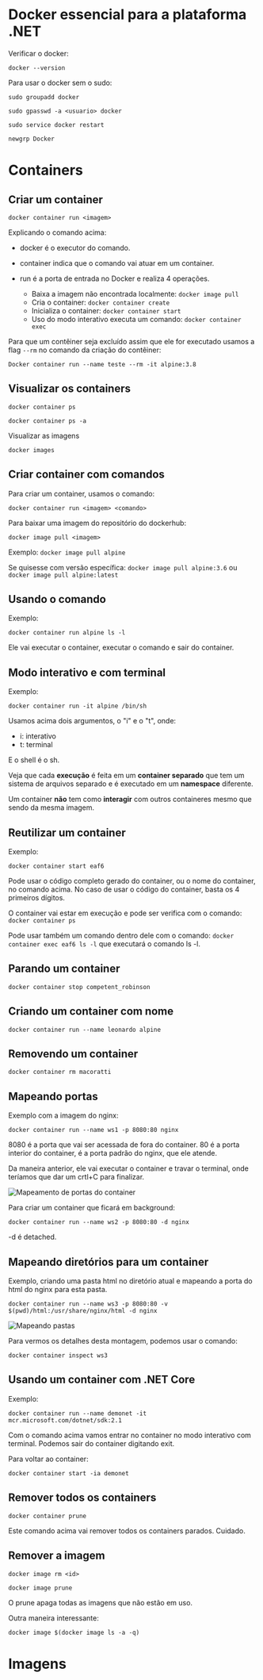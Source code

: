 # Docker essencial para a plataforma .NET

Verificar o docker:

```
docker --version
```

Para usar o docker sem o sudo:

```
sudo groupadd docker

sudo gpasswd -a <usuario> docker

sudo service docker restart

newgrp Docker
```

# Containers

## Criar um container

```
docker container run <imagem>
```

Explicando o comando acima:

- docker
é o executor do comando.

- container
indica que o comando vai atuar em um container.

- run
é a porta de entrada no Docker e realiza 4 operações.
    - Baixa a imagem não encontrada localmente: `docker image pull`
    - Cria o container: `docker container create`
    - Inicializa o container: `docker container start`
    - Uso do modo interativo executa um comando: `docker container exec`
    
Para que um contêiner seja excluído assim que ele for executado usamos a flag `--rm` no comando da criação do contêiner:

```
Docker container run --name teste --rm -it alpine:3.8
```


## Visualizar os containers

```
docker container ps

docker container ps -a
```

Visualizar as imagens

```
docker images
```

## Criar container com comandos

Para criar um container, usamos o comando:

```
docker container run <imagem> <comando>
```

Para baixar uma imagem do repositório do dockerhub:

```
docker image pull <imagem>
```

Exemplo: `docker image pull alpine`

Se quisesse com versão específica: `docker image pull alpine:3.6` ou `docker image pull alpine:latest`

## Usando o comando

Exemplo:

```
docker container run alpine ls -l
```

Ele vai executar o container, executar o comando e sair do container.

## Modo interativo e com terminal

Exemplo:

```
docker container run -it alpine /bin/sh
```

Usamos acima dois argumentos, o "i" e o "t", onde:

- i: interativo
- t: terminal

E o shell é o sh.

Veja que cada **execução** é feita em um **container separado** que tem um sistema de arquivos separado e é executado em um **namespace** diferente.

Um container **não** tem como **interagir** com outros containeres mesmo que sendo da mesma imagem.

## Reutilizar um container

Exemplo:

```
docker container start eaf6
```

Pode usar o código completo gerado do container, ou o nome do container, no comando acima. No caso de usar o código do container, basta os 4 primeiros dígitos.

O container vai estar em execução e pode ser verifica com o comando: `docker container ps`

Pode usar também um comando dentro dele com o comando: `docker container exec eaf6 ls -l` que executará o comando ls -l.

## Parando um container

```
docker container stop competent_robinson
```

## Criando um container com nome

```
docker container run --name leonardo alpine
```

## Removendo um container

```
docker container rm macoratti
```

## Mapeando portas

Exemplo com a imagem do nginx:

```
docker container run --name ws1 -p 8080:80 nginx
```

8080 é a porta que vai ser acessada de fora do container.
80 é a porta interior do container, é a porta padrão do nginx, que ele atende.

Da maneira anterior, ele vai executar o container e travar o terminal, onde teríamos que dar um crtl+C para finalizar.

![Mapeamento de portas do container](./assets/portas-container.png)

Para criar um container que ficará em background:

```
docker container run --name ws2 -p 8080:80 -d nginx
```

-d é detached.

## Mapeando diretórios para um container

Exemplo, criando uma pasta html no diretório atual e mapeando a porta do html do nginx para esta pasta.

```
docker container run --name ws3 -p 8080:80 -v $(pwd)/html:/usr/share/nginx/html -d nginx
```

![Mapeando pastas](./assets/mapeando-pastas.png)

Para vermos os detalhes desta montagem, podemos usar o comando:

```
docker container inspect ws3
```

## Usando um container com .NET Core

Exemplo:

```
docker container run --name demonet -it mcr.microsoft.com/dotnet/sdk:2.1
```

Com o comando acima vamos entrar no container no modo interativo com terminal. Podemos sair do container digitando exit.

Para voltar ao container:

```
docker container start -ia demonet
```

## Remover todos os containers

```
docker container prune
```

Este comando acima vai remover todos os containers parados. Cuidado.

## Remover a imagem

```
docker image rm <id>

docker image prune
```

O prune apaga todas as imagens que não estão em uso.

Outra maneira interessante:

```
docker image $(docker image ls -a -q)
```

# Imagens



